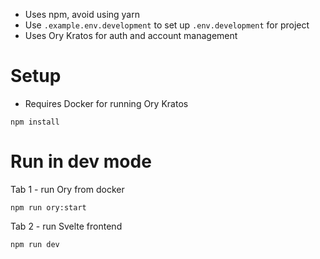 * Uses npm, avoid using yarn
* Use `.example.env.development` to set up `.env.development` for project
* Uses Ory Kratos for auth and account management
# Setup

* Requires Docker for running Ory Kratos

```
npm install
```


# Run in dev mode

Tab 1 - run Ory from docker
```
npm run ory:start
```

Tab 2 - run Svelte frontend
```
npm run dev
```